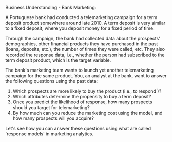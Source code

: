 Business Understanding - Bank Marketing:

A Portuguese bank had conducted a telemarketing campaign for a term deposit product somewhere around late 2010. A term deposit is very similar to a fixed deposit, where you deposit money for a fixed period of time.  

Through the campaign, the bank had collected data about the prospects' demographics, other financial products they have purchased in the past (loans, deposits, etc.), the number of times they were called, etc. They also recorded the response data, i.e., whether the person had subscribed to the term deposit product, which is the target variable. 

The bank's marketing team wants to launch yet another telemarketing campaign for the same product. You, an analyst at the bank, want to answer the following questions using the past data:

1. Which prospects are more likely to buy the product (i.e., to respond )?
2. Which attributes determine the propensity to buy a term deposit?  
3. Once you predict the likelihood of response, how many prospects should you target for telemarketing?
4. By how much can you reduce the marketing cost using the model, and how many prospects will you acquire?
 
Let's see how you can answer these questions using what are called 'response models' in marketing analytics. 
